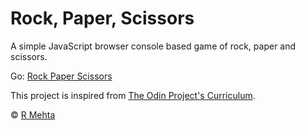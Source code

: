 # Rock, Paper, Scissors

A simple JavaScript browser console based game of rock, paper and scissors.

Go: [Rock Paper Scissors](https://r0hitm.github.io/rock-paper-scissors)

This project is inspired from [The Odin Project's Curriculum](https://www.theodinproject.com/paths/foundations/courses/foundations/lessons/rock-paper-scissors).

&copy; [R Mehta](https://github.com/r0hitm)
